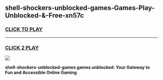 
## shell-shockers-unblocked-games-Games-Play-Unblocked-&-Free-xn57c
<h3>
<a href="https://premium76.site?title=shell-shockers-unblocked-games&ref=24A">CLICK TO PLAY</a></h3>
<hr>

<h3>
<a href="https://premium76.site?title=shell-shockers-unblocked-games&ref=24A">CLICK 2 PLAY</a>
  
</h3>

<a href="https://premium76.site?title=shell-shockers-unblocked-games&ref=24A"><img src="https://clearcache.store/games.png"></a>


**shell-shockers-unblocked-games games unblocked: Your Gateway to Fun and Accessible Online Gaming**
